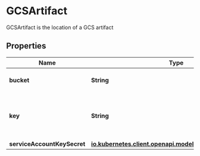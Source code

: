 

# GCSArtifact

GCSArtifact is the location of a GCS artifact
## Properties

Name | Type | Description | Notes
------------ | ------------- | ------------- | -------------
**bucket** | **String** | Bucket is the name of the bucket | 
**key** | **String** | Key is the path in the bucket where the artifact resides | 
**serviceAccountKeySecret** | [**io.kubernetes.client.openapi.models.V1SecretKeySelector**](io.kubernetes.client.openapi.models.V1SecretKeySelector.md) |  |  [optional]



